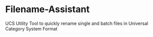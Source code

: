 # Filename-Assistant
UCS Utility
Tool to quickly rename single and batch files in Universal Category System Format
